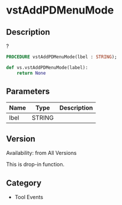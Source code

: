 # vstAddPDMenuMode

## Description
?

```pascal
PROCEDURE vstAddPDMenuMode(lbel : STRING);
```

```python
def vs.vstAddPDMenuMode(label):
    return None
```

## Parameters
|Name|Type|Description|
|---|---|---|
|lbel|STRING|   |

## Version
Availability: from All Versions

This is drop-in function.

## Category
* Tool Events

